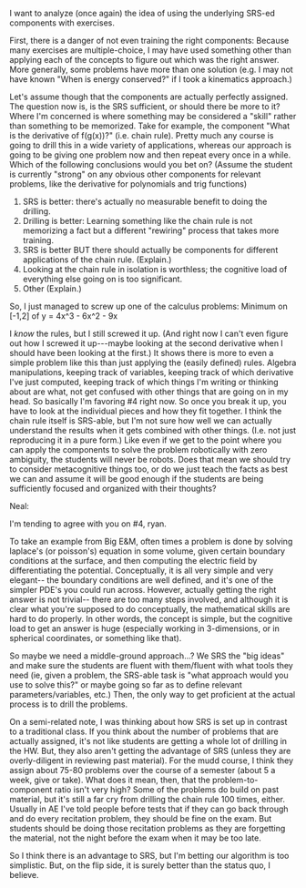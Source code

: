 I want to analyze (once again) the idea of using the underlying SRS-ed components with exercises.

First, there is a danger of not even training the right components: Because many exercises are multiple-choice, I may have used something other than applying each of the concepts to figure out which was the right answer. More generally, some problems have more than one solution (e.g. I may not have known "When is energy conserved?" if I took a kinematics approach.)

Let's assume though that the components are actually perfectly assigned. The question now is, is the SRS sufficient, or should there be more to it? Where I'm concerned is where something may be considered a "skill" rather than something to be memorized. Take for example, the component "What is the derivative of f(g(x))?" (i.e. chain rule). Pretty much any course is going to drill this in a wide variety of applications, whereas our approach is going to be giving one problem now and then repeat every once in a while. Which of the following conclusions would you bet on? (Assume the student is currently "strong" on any obvious other components for relevant problems, like the derivative for polynomials and trig functions)

1. SRS is better: there's actually no measurable benefit to doing the drilling.
2. Drilling is better: Learning something like the chain rule is not memorizing a fact but a different "rewiring" process that takes more training.
3. SRS is better BUT there should actually be components for different applications of the chain rule. (Explain.)
4. Looking at the chain rule in isolation is worthless; the cognitive load of everything else going on is too significant. 
5. Other (Explain.)

So, I just managed to screw up one of the calculus problems: Minimum on [-1,2] of y = 4x^3 - 6x^2 - 9x

I *know* the rules, but I still screwed it up. (And right now I can't even figure out how I screwed it up---maybe looking at the second derivative when I should have been looking at the first.) It shows there is more to even a simple problem like this than just applying the (easily defined) rules. Algebra manipulations, keeping track of variables, keeping track of which derivative I've just computed, keeping track of which things I'm writing or thinking about are what, not get confused with other things that are going on in my head. So basically I'm favoring #4 right now. So once you break it up, you have to look at the individual pieces and how they fit together. I think the chain rule itself is SRS-able, but I'm not sure how well we can actually understand the results when it gets combined with other things. (I.e. not just reproducing it in a pure form.) Like even if we get to the point where you can apply the components to solve the problem robotically with zero ambiguity, the students will never be robots. Does that mean we should try to consider metacognitive things too, or do we just teach the facts as best we can and assume it will be good enough if the students are being sufficiently focused and organized with their thoughts?

Neal:

I'm tending to agree with you on #4, ryan.

To take an example from Big E&M, often times a problem is done by solving laplace's (or poisson's) equation in some volume, given certain boundary conditions at the surface, and then computing the electric field by differentiating the potential. Conceptually, it is all very simple and very elegant-- the boundary conditions are well defined, and it's one of the simpler PDE's you could run across. However, actually getting the right answer is not trivial-- there are too many steps involved, and although it is clear what you're supposed to do conceptually, the mathematical skills are hard to do properly. In other words, the concept is simple, but the cognitive load to get an answer is huge (especially working in 3-dimensions, or in spherical coordinates, or something like that).

So maybe we need a middle-ground approach...? We SRS the "big ideas" and make sure the students are fluent with them/fluent with what tools they need (ie, given a problem, the SRS-able task is "what approach would you use to solve this?" or maybe going so far as to define relevant parameters/variables, etc.) Then, the only way to get proficient at the actual process is to drill the problems.

On a semi-related note, I was thinking about how SRS is set up in contrast to a traditional class. If you think about the number of problems that are actually assigned, it's not like students are getting a whole lot of drilling in the HW. But, they also aren't getting the advantage of SRS (unless they are overly-diligent in reviewing past material). For the mudd course, I think they assign about 75-80 problems over the course of a semester (about 5 a week, give or take). What does it mean, then, that the problem-to-component ratio isn't very high? Some of the problems do build on past material, but it's still a far cry from drilling the chain rule 100 times, either.  Usually in AE I've told people before tests that if they can go back through and do every recitation problem, they should be fine on the exam. But students should be doing those recitation problems as they are forgetting the material, not the night before the exam when it may be too late.

So I think there is an advantage to SRS, but I'm betting our algorithm is too simplistic. But, on the flip side, it is surely better than the status quo, I believe.

